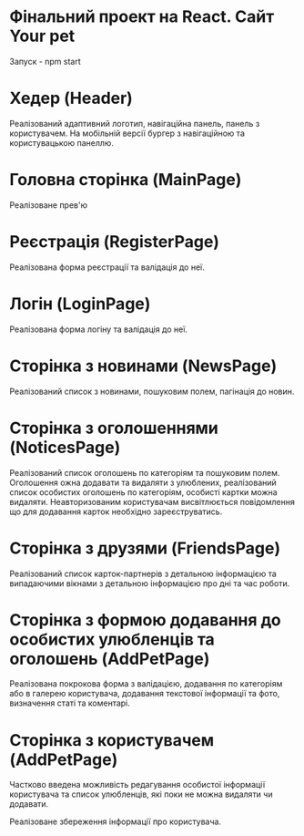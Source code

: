 # Фінальний проект на React. Сайт Your pet

Запуск - npm start

# Хедер (Header)

Реалізований адаптивний логотип, навігаційна панель, панель з користувачем. На мобільній версії бургер з навігаційною та користувацькою панеллю.

# Головна сторінка (MainPage)

Реалізоване прев'ю

# Реєстрація (RegisterPage)

Реалізована форма реєстрації та валідація до неї.

# Логін (LoginPage)

Реалізована форма логіну та валідація до неї.

# Сторінка з новинами (NewsPage)

Реалізований список з новинами, пошуковим полем, пагінація до новин.

# Сторінка з оголошеннями (NoticesPage)

Реалізований список оголошень по категоріям та пошуковим полем. Оголошення ожна додавати та видаляти з улюблених, реалізований список особистих оголошень по категоріям, особисті картки можна видаляти. Неавторизованим користувачам висвітлюється повідомлення що для додавання карток необхідно зареєструватись.

# Сторінка з друзями (FriendsPage)

Реалізований список карток-партнерів з детальною інформацією та випадаючими вікнами з детальною інформацією про дні та час роботи.

# Сторінка з формою додавання до особистих улюбленців та оголошень (AddPetPage)

Реалізована покрокова форма з валідацією, додавання по категоріям або в галерею користувача, додавання текстової інформації та фото, визначення статі та коментарі. 

# Сторінка з користувачем (AddPetPage)

Частково введена можливість редагування особистої інформації користувача та список улюбленців, які поки не можна видаляти чи додавати.

Реалізоване збереження інформації про користувача.

